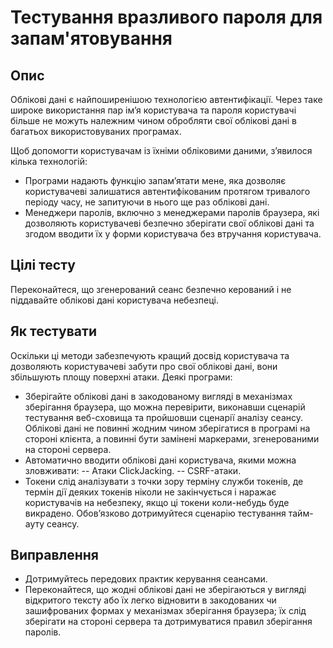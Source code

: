 # Тестування вразливого пароля для запам'ятовування

## Опис 
Облікові дані є найпоширенішою технологією автентифікації. Через таке широке використання пар ім’я користувача та пароля користувачі більше не можуть належним чином обробляти свої облікові дані в багатьох використовуваних програмах.

Щоб допомогти користувачам із їхніми обліковими даними, з’явилося кілька технологій:

- Програми надають функцію запам’ятати мене, яка дозволяє користувачеві залишатися автентифікованим протягом тривалого періоду часу, не запитуючи в нього ще раз облікові дані.
- Менеджери паролів, включно з менеджерами паролів браузера, які дозволяють користувачеві безпечно зберігати свої облікові дані та згодом вводити їх у форми користувача без втручання користувача.

## Цілі тесту

Переконайтеся, що згенерований сеанс безпечно керований і не піддавайте облікові дані користувача небезпеці.

## Як тестувати

Оскільки ці методи забезпечують кращий досвід користувача та дозволяють користувачеві забути про свої облікові дані, вони збільшують площу поверхні атаки. Деякі програми:

- Зберігайте облікові дані в закодованому вигляді в механізмах зберігання браузера, що можна перевірити, виконавши сценарій тестування веб-сховища та пройшовши сценарії аналізу сеансу. Облікові дані не повинні жодним чином зберігатися в програмі на стороні клієнта, а повинні бути замінені маркерами, згенерованими на стороні сервера.
- Автоматично вводити облікові дані користувача, якими можна зловживати:
-- Атаки ClickJacking.
-- CSRF-атаки.
- Токени слід аналізувати з точки зору терміну служби токенів, де термін дії деяких токенів ніколи не закінчується і наражає користувачів на небезпеку, якщо ці токени коли-небудь буде викрадено. Обов’язково дотримуйтеся сценарію тестування тайм-ауту сеансу.

## Виправлення 

- Дотримуйтесь передових практик керування сеансами.
- Переконайтеся, що жодні облікові дані не зберігаються у вигляді відкритого тексту або їх легко відновити в закодованих чи зашифрованих формах у механізмах зберігання браузера; їх слід зберігати на стороні сервера та дотримуватися правил зберігання паролів.

